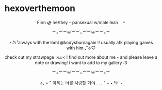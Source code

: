 # hexoverthemoon
</p>
<p align="center">
Finn ⚣︎ he/they - pansexual w/male leanㅤ ᵕ̈
<p align="center">
︶⊹︶︶୨୧︶︶⊹︶︶୨୧︶︶⊹︶
<p align="center">
⋆.𐙚 ̊ always with the loml @kodysbornagain !! usually afk playing games with him ₊˚⊹♡
<p align="center">
check out my strawpage >⩊< ! find out more about me - and please leave a note or drawing! i want to add to my gallery :3
<p align="center">
︶⊹︶︶୨୧︶︶⊹︶︶୨୧︶︶⊹︶
<p align="center">
⟡₊ ⊹ " 이제는 너를 사랑할 거야 . . . " ⊹ ࣪⋆.°✧ ࣪ ˖
